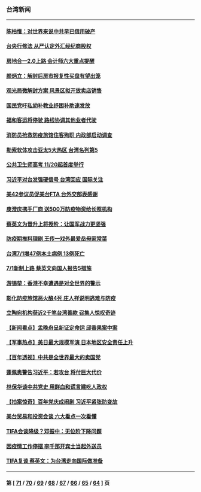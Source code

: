 ### 台湾新闻
---
#### [陈柏惟：对世界来说中共早已信用破产](../../pages/ncid1349361/n13060752.md) 
#### [台央行修法 从严认定外汇经纪商股权](../../pages/ncid1349361/n13060756.md) 
#### [房地合一2.0上路 会计师六大重点提醒](../../pages/ncid1349361/n13060611.md) 
#### [颜炳立：解封后房市报复性买盘有望出笼](../../pages/ncid1349361/n13060613.md) 
#### [观光局微解封方案 风景区拟开放卖店销售](../../pages/ncid1349361/n13060623.md) 
#### [国民党吁私幼补教业纾困补助速发放](../../pages/ncid1349361/n13060625.md) 
#### [福和客运将停驶 路线协调其他业者代驶](../../pages/ncid1349361/n13060628.md) 
#### [消防员抢救防疫旅馆住客殉职 内政部启动调查](../../pages/ncid1349361/n13060633.md) 
#### [勒索软体攻击亚太5大热区 台湾名列第5](../../pages/ncid1349361/n13060636.md) 
#### [公共卫生师高考 11/20起首度举行](../../pages/ncid1349361/n13060631.md) 
#### [习近平对台发强硬信号 台湾回应 国际关注](../../pages/ncid1349361/n13060108.md) 
#### [美42参议员促美台FTA 台外交部表感谢](../../pages/ncid1349361/n13060123.md) 
#### [庾澄庆携手厂商 送500万防疫物资给长照机构](../../pages/ncid1349361/n13060072.md) 
#### [蔡英文为晋升上将授阶：让国军战力更坚强](../../pages/ncid1349361/n13059978.md) 
#### [防疫期推料理剧 王传一戏外最爱岳母家常菜](../../pages/ncid1349361/n13059534.md) 
#### [台湾7/1增47例本土病例 13例死亡](../../pages/ncid1349361/n13059877.md) 
#### [7/1新制上路 蔡英文向国人报告5措施](../../pages/ncid1349361/n13059789.md) 
#### [游锡堃：香港不幸遭遇是对全世界的警示](../../pages/ncid1349361/n13059405.md) 
#### [彰化防疫旅馆恶火酿4死 庄人祥说明逃难与防疫](../../pages/ncid1349361/n13059582.md) 
#### [立陶宛机构获近2千笔台湾善款 召集人惊叹奇迹](../../pages/ncid1349361/n13059552.md) 
#### [【新闻看点】孟晚舟呈新证定命运 邱香果案中案](../../pages/ncid1349361/n13059007.md) 
#### [【军事热点】美日最大规模军演 日本地区安全责任上升](../../pages/ncid1349361/n13056423.md) 
#### [【百年透视】中共是全世界最大的卖国党](../../pages/ncid1349361/n13014567.md) 
#### [蓬佩奥警告习近平：若攻台 将付巨大代价](../../pages/ncid1349361/n13058827.md) 
#### [林保华谈中共党史 用鲜血和谎言建吃人政权](../../pages/ncid1349361/n13057905.md) 
#### [【拍案惊奇】百年党庆成闹剧 习近平紧张防变故](../../pages/ncid1349361/n13057333.md) 
#### [美台贸易和投资会谈 六大看点一次看懂](../../pages/ncid1349361/n13058513.md) 
#### [TIFA会谈降级？邓振中：无位阶下降问题](../../pages/ncid1349361/n13058589.md) 
#### [因疫情工作停摆 李千那开宾士当起外送员](../../pages/ncid1349361/n13058233.md) 
#### [TIFA复谈 蔡英文：为台湾走向国际做准备](../../pages/ncid1349361/n13058386.md) 

---
#### 第 [ [71](./71.md) / [70](./70.md) / [69](./69.md) / [68](./68.md) / [67](./67.md) / [66](./66.md) / [65](./65.md) / [64](./64.md) ] 页
